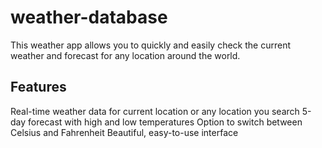 # weather-database
This weather app allows you to quickly and easily check the current weather and forecast for any location around the world.

## Features
Real-time weather data for current location or any location you search
5-day forecast with high and low temperatures
Option to switch between Celsius and Fahrenheit
Beautiful, easy-to-use interface
